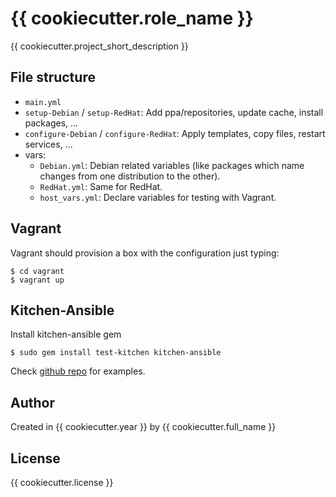 # {{ cookiecutter.role_name }} 

{{ cookiecutter.project_short_description }}

## File structure

* `main.yml`
* `setup-Debian` / `setup-RedHat`: Add ppa/repositories, update cache, install packages, ...
* `configure-Debian` / `configure-RedHat`: Apply templates, copy files, restart services, ...
* vars:
    * `Debian.yml`: Debian related variables (like packages which name changes from one distribution to the other).
    * `RedHat.yml`: Same for RedHat.
    * `host_vars.yml`: Declare variables for testing with Vagrant.

## Vagrant

Vagrant should provision a box with the configuration just typing:

    $ cd vagrant
    $ vagrant up

## Kitchen-Ansible

Install kitchen-ansible gem

    $ sudo gem install test-kitchen kitchen-ansible

Check [github repo](https://github.com/neillturner/kitchen-ansible) for examples.

## Author

Created in {{ cookiecutter.year }} by {{ cookiecutter.full_name }}

## License

{{ cookiecutter.license }}